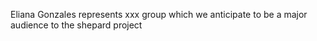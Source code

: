 Eliana Gonzales represents xxx group which we anticipate to be a major audience to the shepard project
